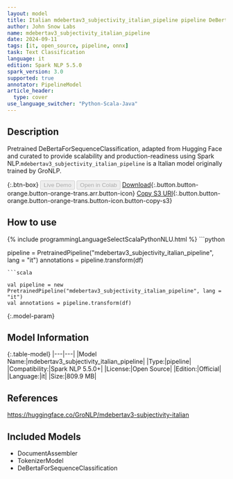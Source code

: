 ```yaml
---
layout: model
title: Italian mdebertav3_subjectivity_italian_pipeline pipeline DeBertaForSequenceClassification from GroNLP
author: John Snow Labs
name: mdebertav3_subjectivity_italian_pipeline
date: 2024-09-11
tags: [it, open_source, pipeline, onnx]
task: Text Classification
language: it
edition: Spark NLP 5.5.0
spark_version: 3.0
supported: true
annotator: PipelineModel
article_header:
  type: cover
use_language_switcher: "Python-Scala-Java"
---
```


## Description

Pretrained DeBertaForSequenceClassification, adapted from Hugging Face and curated to provide scalability and production-readiness using Spark NLP.`mdebertav3_subjectivity_italian_pipeline` is a Italian model originally trained by GroNLP.

{:.btn-box}
<button class="button button-orange" disabled>Live Demo</button>
<button class="button button-orange" disabled>Open in Colab</button>
[Download](https://s3.amazonaws.com/auxdata.johnsnowlabs.com/public/models/mdebertav3_subjectivity_italian_pipeline_it_5.5.0_3.0_1726035431926.zip){:.button.button-orange.button-orange-trans.arr.button-icon}
[Copy S3 URI](s3://auxdata.johnsnowlabs.com/public/models/mdebertav3_subjectivity_italian_pipeline_it_5.5.0_3.0_1726035431926.zip){:.button.button-orange.button-orange-trans.button-icon.button-copy-s3}

## How to use



<div class="tabs-box" markdown="1">
{% include programmingLanguageSelectScalaPythonNLU.html %}
```python

pipeline = PretrainedPipeline("mdebertav3_subjectivity_italian_pipeline", lang = "it")
annotations =  pipeline.transform(df)   

```
```scala

val pipeline = new PretrainedPipeline("mdebertav3_subjectivity_italian_pipeline", lang = "it")
val annotations = pipeline.transform(df)

```
</div>

{:.model-param}
## Model Information

{:.table-model}
|---|---|
|Model Name:|mdebertav3_subjectivity_italian_pipeline|
|Type:|pipeline|
|Compatibility:|Spark NLP 5.5.0+|
|License:|Open Source|
|Edition:|Official|
|Language:|it|
|Size:|809.9 MB|

## References

https://huggingface.co/GroNLP/mdebertav3-subjectivity-italian

## Included Models

- DocumentAssembler
- TokenizerModel
- DeBertaForSequenceClassification